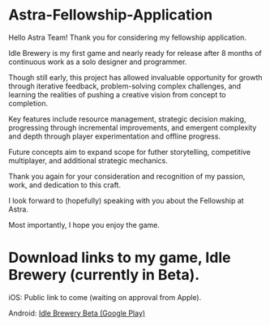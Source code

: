 # Astra-Fellowship-Application

Hello Astra Team! Thank you for considering my fellowship application.

Idle Brewery is my first game and nearly ready for release after 8 months of continuous work as a solo designer and programmer.

Though still early, this project has allowed invaluable opportunity for growth through iterative feedback, problem-solving complex challenges, and learning the realities of pushing a creative vision from concept to completion.

Key features include resource management, strategic decision making, progressing through incremental improvements, and emergent complexity and depth through player experimentation and offline progress.

Future concepts aim to expand scope for futher storytelling, competitive multiplayer, and additional strategic mechanics.

Thank you again for your consideration and recognition of my passion, work, and dedication to this craft.

I look forward to (hopefully) speaking with you about the Fellowship at Astra.

Most importantly, I hope you enjoy the game.

# Download links to my game, Idle Brewery (currently in Beta).

iOS: Public link to come (waiting on approval from Apple).

Android: [Idle Brewery Beta (Google Play)](https://play.google.com/apps/test/com.DefaultCompany.com.unity.template.mobile2D.idlebrewery/23)
